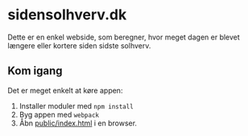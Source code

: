 # sidensolhverv.dk

Dette er en enkel webside, som beregner, hvor meget dagen er blevet længere eller kortere siden sidste solhverv.

## Kom igang

Det er meget enkelt at køre appen:

1. Installer moduler med `npm install`
2. Byg appen med `webpack`
3. Åbn [public/index.html](public/index.html) i en browser.

